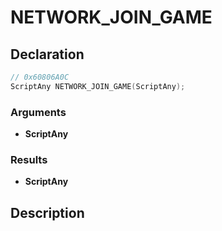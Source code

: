 # NETWORK_JOIN_GAME

## Declaration
```cpp
// 0x60806A0C
ScriptAny NETWORK_JOIN_GAME(ScriptAny);
```

### Arguments
- **ScriptAny**

### Results
- **ScriptAny**

## Description

